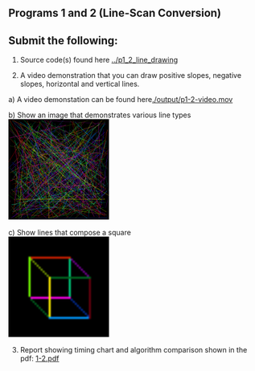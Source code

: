 ## Programs 1 and 2 (Line-Scan Conversion)

## Submit the following: 
1. Source code(s) found here [../p1_2_line_drawing](../p1_2_line_drawing)

2. A video demonstration that you can draw positive slopes, negative slopes, horizontal and vertical lines.  

a) A video demonstation can be found here[./output/p1-2-video.mov](./output/p1-2-video.mov)

b) Show an image that demonstrates various line types\
<img src="./output/ps1-2.png" height="200" width="200">

c) Show lines that compose a square\
<img src="./output/ps1-1-square.png" height="200" width="200">

3. Report showing timing chart and algorithm comparison shown in the pdf: [1-2.pdf](./1-2.pdf)
